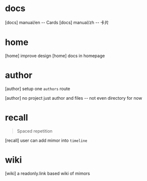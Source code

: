 # docs

[docs] manual/en -- Cards
[docs] manual/zh -- 卡片

# home

[home] improve design
[home] docs in homepage

# author

[author] setup one `authors` route

[author] no project just author and files -- not even directory for now

# recall

> Spaced repetition

[recall] user can add mimor into `timeline`

# wiki

[wiki] a readonly.link based wiki of mimors
